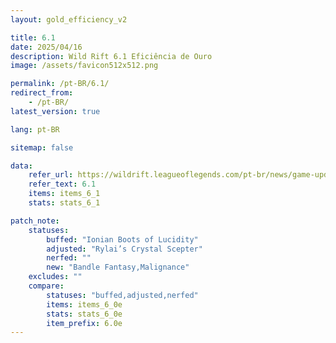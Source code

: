```yaml
---
layout: gold_efficiency_v2

title: 6.1
date: 2025/04/16
description: Wild Rift 6.1 Eficiência de Ouro
image: /assets/favicon512x512.png

permalink: /pt-BR/6.1/
redirect_from: 
    - /pt-BR/
latest_version: true

lang: pt-BR

sitemap: false

data:
    refer_url: https://wildrift.leagueoflegends.com/pt-br/news/game-updates/wild-rift-patch-notes-6-1/
    refer_text: 6.1
    items: items_6_1
    stats: stats_6_1

patch_note:
    statuses:
        buffed: "Ionian Boots of Lucidity"
        adjusted: "Rylai’s Crystal Scepter"
        nerfed: ""
        new: "Bandle Fantasy,Malignance"
    excludes: ""
    compare:
        statuses: "buffed,adjusted,nerfed"
        items: items_6_0e
        stats: stats_6_0e
        item_prefix: 6.0e
---
```

